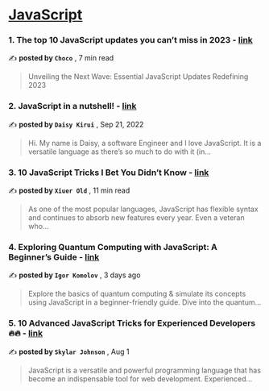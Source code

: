 
<h1><a href=https://medium.com/tag/javascript-development/recommended target="_blank" rel="noopener noreferrer">JavaScript</a></h1>
<h3>1. The top 10 JavaScript updates you can’t miss in 2023 - <a href=https://medium.com/@Choco23/the-top-10-javascript-updates-you-cant-miss-in-2023-dfd4837db800?source=tag_recommended_feed---------0-84----------javascript_development----------570cf8d5_e5a4_44f2_a938_dab7e83a62a5------- target="_blank" rel="noopener noreferrer">link</a></h3>

✍️ **posted by `Choco`** <date> , 7 min read</date>

<blockquote>Unveiling the Next Wave: Essential JavaScript Updates Redefining 2023</blockquote>

<h3>2. JavaScript in a nutshell! - <a href=https://medium.com/@daisykirui/javascript-in-a-nutshell-669dab5b6e78?source=tag_recommended_feed---------1-107----------javascript_development----------570cf8d5_e5a4_44f2_a938_dab7e83a62a5------- target="_blank" rel="noopener noreferrer">link</a></h3>

✍️ **posted by `Daisy Kirui`** <date> , Sep 21, 2022</date>

<blockquote>Hi. My name is Daisy, a software Engineer and I love JavaScript. It is a versatile language as there’s so much to do with it (in…</blockquote>

<h3>3. 10 JavaScript Tricks I Bet You Didn’t Know - <a href=https://medium.com/javascript-in-plain-english/10-javascript-tricks-i-bet-you-didnt-know-58243196adad?source=tag_recommended_feed---------2-85----------javascript_development----------570cf8d5_e5a4_44f2_a938_dab7e83a62a5------- target="_blank" rel="noopener noreferrer">link</a></h3>

✍️ **posted by `Xiuer Old`** <date> , 11 min read</date>

<blockquote>As one of the most popular languages, JavaScript has flexible syntax and continues to absorb new features every year. Even a veteran who…</blockquote>

<h3>4. Exploring Quantum Computing with JavaScript: A Beginner’s Guide - <a href=https://medium.com/@yourfuse/exploring-quantum-computing-with-javascript-a-beginners-guide-d29a4af15ec7?source=tag_recommended_feed---------3-84----------javascript_development----------570cf8d5_e5a4_44f2_a938_dab7e83a62a5------- target="_blank" rel="noopener noreferrer">link</a></h3>

✍️ **posted by `Igor Komolov`** <date> , 3 days ago</date>

<blockquote>Explore the basics of quantum computing & simulate its concepts using JavaScript in a beginner-friendly guide. Dive into the quantum…</blockquote>

<h3>5. 10 Advanced JavaScript Tricks for Experienced Developers 🔥🔥 - <a href=https://medium.com/@codegirljs/10-advanced-javascript-tricks-for-experienced-developers-7e42b5b37d83?source=tag_recommended_feed---------4-85----------javascript_development----------570cf8d5_e5a4_44f2_a938_dab7e83a62a5------- target="_blank" rel="noopener noreferrer">link</a></h3>

✍️ **posted by `Skylar Johnson`** <date> , Aug 1</date>

<blockquote>JavaScript is a versatile and powerful programming language that has become an indispensable tool for web development. Experienced…</blockquote>

